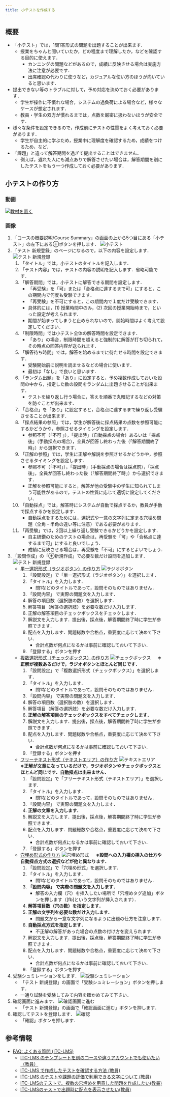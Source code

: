 ```yaml
---
title: 小テストを作成する
---
```


## 概要
* 「小テスト」では，1問1答形式の問題を出題することが出来ます．
  * 授業をちゃんと聞いていたか，どの程度まで理解したか，などを確認する目的に使えます．
    * カンニングの問題などがあるので，成績に反映させる場合は実施方法に注意が必要です．
    * 出席確認の代わりに使うなど，カジュアルな使い方のほうが向いていると思います．
* 提出できない等のトラブルに対して，予め対応を決めておく必要があります．
  * 学生が操作に不慣れな場合，システムの過負荷による場合など，様々なケースが想定されます．
  * 教員・学生の双方が慣れるまでは，点数を厳密に扱わないほうが安全です．
* 様々な条件を設定できるので，作成前にテストの性質をよく考えておく必要があります．
  * 学生が自主的に学ぶため，授業中に理解度を確認するため，成績をつけるため，など．
* 「課題」と違って解答期間を過ぎて提出することはできません．
  * 例えば，遅れた人にも減点ありで解答させたい場合は，解答期間を別にしたテストをもう一つ作成しておく必要があります．



## 小テストの作り方

### 動画

[![教材を置く](https://img.youtube.com/vi/jJiEu22byGg/0.jpg)](https://www.youtube.com/watch?v=jJiEu22byGg)

### 画像

1. 「コースの概要説明/Course Summary」の画面の上から5つ目にある「小テスト」の左下にある⊕ボタンを押します．
![小テスト](img/quiz1.png)
1. 「テスト 新規登録」のページになるので，以下の内容を設定します．
![テスト 新規登録](img/quiz2.png)
   1. 「タイトル」では，小テストのタイトルを記入します．
   1. 「テスト内容」では，テストの内容の説明を記入します．省略可能です．
   1. 「解答期間」では，小テストに解答できる期間を設定します．
      - 「再受験」を「可」または「合格点に達するまで可」にすると，この期間内で何度も受験できます．
      - 「再受験」を不可にすると，この期間内で１度だけ受験できます．
      - 具体的には，(1) 授業時間中のみ，(2) 次回の授業開始時まで，といった設定が考えられます．
      - 期間が始まってしまうと止められないので，開始時間はよく考えて設定してください．
   1. 「制限時間」では小テスト全体の解答時間を設定できます．
      - 「あり」の場合，制限時間を超えると強制的に解答が打ち切られて，その時点の回答内容が送られます．
   1. 「解答待ち時間」では，解答を始めるまでに待たせる時間を設定できます．
      - 受験開始前に説明を読ませるなどの場合に使います．
      - 最初は「なし」で良いと思います．
   1. 「ランダム出題」を「あり」に設定すると，予め複数作成しておいた設問の中から，指定した数の設問をランダムに出題させることが出来ます．
      - テストを繰り返し行う場合に，答えを順番で丸暗記するなどの対策を防ぐことが出来ます．
   1. 「合格点」を「あり」に設定すると，合格点に達するまで繰り返し受験させることが出来ます．
   1. 「採点結果の参照」では，学生が解答後に採点結果の点数を参照可能にするかどうかや，参照させるタイミングを設定します．
      - 参照不可（「不可 」），「提出時」（自動採点の場合）あるいは「採点後」（手動採点の場合），全員が回答し終わった後（「解答期間終了時」）から選択できます．
   1. 「正解の参照」では，学生に正解や解説を参照させるかどうかや，参照させるタイミングを設定します．
      - 参照不可（「不可」），「提出時」（手動採点の場合は採点前），「採点後」，全員が回答し終わった後（「解答期間終了時」）から選択できます．
      - 正解を参照可能にすると，解答が他の受験中の学生に知られてしまう可能性があるので，テストの性質に応じて適切に設定してください．
   1. 「自動採点」では，解答時にシステムが自動で採点するか，教員が手動で採点するかを設定します．
       - 自動採点をするためには，選択式や一意の文字列に定まる穴埋め問題（全角・半角の違い等に注意）である必要があります．
   1. 「再受験」では，2回以上繰り返し受験できるかどうかを設定します．
       - 自主研鑽のためのテストの場合は，再受験を「可」や「合格点に達するまで可」にすると良いでしょう．
       - 成績に反映させる場合は，再受験を「不可」にするとよいでしょう．
1. 「設問作成」の「⊕新規作成」で必要な数だけ設問を追加します．
![テスト 新規登録](img/quiz3.png)
   - <u>単一選択形式（ラジオボタン）の作り方</u>
      ![ラジオボタン](img/quiz4.png)
      1. 「設問設定」で「単一選択形式（ラジオボタン）」を選択します．
      1. 「タイトル」を入力します．
      	 - 問1などのタイトルであって，設問そのものではありません．
      1. 「設問内容」 で実際の問題文を入力します．
      1. 解答の項目数（選択肢の数）を選択します．
      1. 解答項目（解答の選択肢）を必要な数だけ入力します．
      1. 正解の解答項目のチェックボックスをチェックします．
      1. 解説文を入力します．提出後，採点後，解答期間終了時に学生が参照できます．
      1. 配点を入力します．問題総数や合格点，重要度に応じて決めて下さい．
      	 - 合計点数が何点になるかは事前に確認しておいて下さい．
      1. 「登録する」ボタンを押す
   -  <u>複数選択形式（チェックボックス）の作り方</u>
      ![チェックボックス](img/quiz5.png)
      　 <b>※正解が複数あるだけで，ラジオボタンとほとんど同じです．</b>
      1. 「設問設定」で「複数選択形式（チェックボックス）」を選択します．
      1. 「タイトル」を入力します．
      	 - 問1などのタイトルであって，設問そのものではありません．
      1. 「設問内容」 で実際の問題文を入力します．
      1. 解答の項目数（選択肢の数）を選択します．
      1. 解答項目（解答の選択肢）を必要な数だけ入力します．</b>
      1. <b>正解の解答項目のチェックボックスをすべてチェックします．</b>
      1. 解説文を入力します．提出後，採点後，解答期間終了時に学生が参照できます．
      1. 配点を入力します．問題総数や合格点，重要度に応じて決めて下さい．
      	 - 合計点数が何点になるかは事前に確認しておいて下さい．
      1. 「登録する」ボタンを押す
   -  <u>フリーテキスト形式（テキストエリア）の作り方</u>
      ![テキストエリア](img/quiz6.png)
   　 <b>※正解が文章になっているだけで，ラジオボタンやチェックボックスとほとんど同じです．自動採点は出来ません．</b>
      1. 「設問設定」で「フリーテキスト形式（テキストエリア）」を選択します．
      1. 「タイトル」を入力します．
      	 - 問1などのタイトルであって，設問そのものではありません．
      1. 「設問内容」 で実際の問題文を入力します．
      1. <b>正解の文章を入力します．</b>
      1. 解説文を入力します．提出後，採点後，解答期間終了時に学生が参照できます．
      1. 配点を入力します．問題総数や合格点，重要度に応じて決めて下さい．
      	 - 合計点数が何点になるかは事前に確認しておいて下さい．
      1. 「登録する」ボタンを押す
   - <u>穴埋め形式の作り方</u>
      ![穴埋め形式](img/quiz7.png)
   　 <b>※設問への入力欄の挿入の仕方や自動採点方式の選択などが他と異なります．</b>
      1. 「設問設定」で「穴埋め形式」を選択します．
      1. 「タイトル」を入力します．
      	 - 問1などのタイトルであって，設問そのものではありません．
      1. <b>「設問内容」 で実際の問題文を入力します．</b>
         - 解答の入力欄（穴）を挿入したい場所で「穴埋めタグ追加」ボタンを押します（[fb]という文字列が挿入されます）．
      1. <b>解答項目数（穴の数）を指定します．</b>
      1. <b>正解の文字列を必要な数だけ入力します．</b>
         - 問題文から一意な文字列になるように出題の仕方を注意します．
      1. <b>自動採点方式を指定します．</b>
         - 不正解の解答があった場合の点数の付け方を変えられます．
      1. 解説文を入力します．提出後，採点後，解答期間終了時に学生が参照できます．
      1. 配点を入力します．問題総数や合格点，重要度に応じて決めて下さい．
      	 - 合計点数が何点になるかは事前に確認しておいて下さい．
      1. 「登録する」ボタンを押す
1. 受験シュミレーションをします．
![受験シュミレーション](img/quiz8.png)
   - 「テスト 新規登録」の画面で「受験シュミレーション」ボタンを押します．
   - 一通り試験を受験してみて内容を確かめてみて下さい．
1. 確認画面に進みます．
![確認画面に進む](img/quiz9.png)
   - 「テスト 新規登録」の画面で「確認画面に進む」ボタンを押します．
1. 確認してテストを登録します．
![確認](img/quiz10.png)
   - 「確認」ボタンを押します．



## 参考情報

* <a href="https://www.ecc.u-tokyo.ac.jp/itc-lms/faq.html">FAQ: よくある質問 (ITC-LMS)</a>
  * <a href="https://www.ecc.u-tokyo.ac.jp/announcement/2015/04/08_2029.html">ITC-LMS のテンプレートを別のコースや違うアカウントでも使いたい （教員）</a>
  * <a href="https://www.ecc.u-tokyo.ac.jp/announcement/2014/04/10_1858.html">ITC-LMS で作成したテストを確認する方法 (教員)</a>
  * <a href="https://www.ecc.u-tokyo.ac.jp/announcement/2014/04/23_1889.html">ITC-LMS のテストや課題の評価で利用できる文字について (教員)</a>
  * <a href="https://www.ecc.u-tokyo.ac.jp/announcement/2014/04/23_1888.html">ITC-LMSのテストで、複数の穴埋めを用意した問題を作成したい(教員)</a>
  * <a href="https://www.ecc.u-tokyo.ac.jp/announcement/2014/04/23_1890.html">ITC-LMSのテストで出題時に配点を表示させたい(教員)</a>